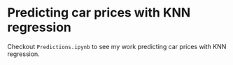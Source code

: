 # Predicting car prices with KNN regression
Checkout `Predictions.ipynb` to see my work predicting car prices with KNN regression.
